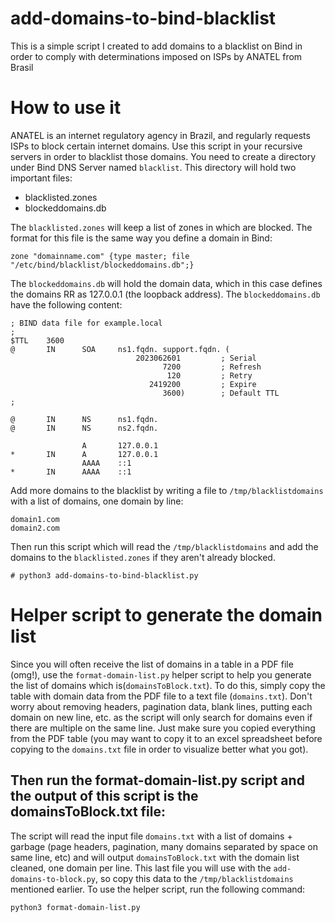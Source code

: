 # add-domains-to-bind-blacklist

This is a simple script I created to add domains to a blacklist on Bind in order to comply with determinations imposed on ISPs by ANATEL from Brasil

# How to use it

ANATEL is an internet regulatory agency in Brazil, and regularly requests ISPs to block certain internet domains. Use this script in your recursive servers in order to blacklist those domains.
You need to create a directory under Bind DNS Server named `blacklist`. This directory will hold two important files:

- blacklisted.zones
- blockeddomains.db

The `blacklisted.zones` will keep a list of zones in which are blocked. The format for this file is the same way you define a domain in Bind:

```
zone "domainname.com" {type master; file "/etc/bind/blacklist/blockeddomains.db";}
```

The `blockeddomains.db` will hold the domain data, which in this case defines the domains RR as 127.0.0.1 (the loopback address). The `blockeddomains.db` have the following content:

```;
; BIND data file for example.local
;
$TTL    3600
@       IN      SOA     ns1.fqdn. support.fqdn. (
                            2023062601         ; Serial
                                  7200         ; Refresh
                                   120         ; Retry
                               2419200         ; Expire
                                  3600)        ; Default TTL
;

@       IN      NS      ns1.fqdn.
@       IN      NS      ns2.fqdn.

                A       127.0.0.1
*       IN      A       127.0.0.1
                AAAA    ::1
*       IN      AAAA    ::1
```

Add more domains to the blacklist by writing a file to `/tmp/blacklistdomains` with a list of domains, one domain by line:

```
domain1.com
domain2.com
```

Then run this script which will read the `/tmp/blacklistdomains` and add the domains to the `blacklisted.zones` if they aren't already blocked.

```
# python3 add-domains-to-bind-blacklist.py
```

# Helper script to generate the domain list

Since you will often receive the list of domains in a table in a PDF file (omg!), use the `format-domain-list.py` helper script to help you generate the list of domains which is(`domainsToBlock.txt`).
To do this, simply copy the table with domain data from the PDF file to a text file (`domains.txt`). Don't worry about removing headers, pagination data, blank lines, putting each domain on new line, etc. as the script will only search for domains even if there are multiple on the same line. Just make sure you copied everything from the PDF table (you may want to copy it to an excel spreadsheet before copying to the `domains.txt` file in order to visualize better what you got).

## Then run the format-domain-list.py script and the output of this script is the domainsToBlock.txt file:

The script will read the input file `domains.txt` with a list of domains + garbage (page headers, pagination, many domains separated by space on same line, etc) and will output `domainsToBlock.txt` with the domain list cleaned, one domain per line. This last file you will use with the `add-domains-to-block.py`, so copy this data to the `/tmp/blacklistdomains` mentioned earlier.
To use the helper script, run the following command:

```
python3 format-domain-list.py
```
